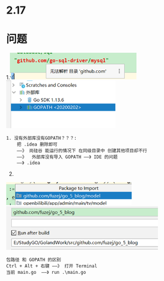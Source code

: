 # 2.17


# 问题
1.![](.日志_images/15c4b949.png)
![](.日志_images/202de4f0.png)

    1. 没有外部库没有GOPATH？？？:
        把 .idea 删除即可 
        ——》 尚硅谷 能运行的情况下 在同级目录中 创建其他项目却不行
        ——》  外部库没有导入 GOPATH ——》 IDE 的问题
        ——》 .idea
2.
![](.日志_images/9764e4e5.png)
![](.日志_images/fd85fb84.png)

    包路径 和 GOPATH 的区别 
    Ctrl + Alt + 右键 ——》 打开 Terminal
    当前 main.go  ——》 run .\main.go